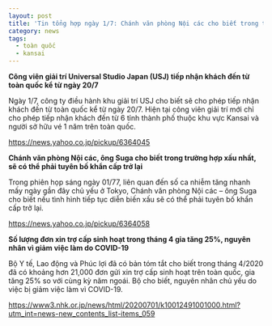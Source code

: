 ```yaml
---
layout: post
title: 'Tin tổng hợp ngày 1/7: Chánh văn phòng Nội các cho biết trong trường hợp xấu nhất, sẽ có thể phải tuyên bố khẩn cấp trở lại'
category: news
tags: 
  - toàn quốc
  - kansai
---
```

**Công viên giải trí Universal Studio Japan (USJ) tiếp nhận khách đến từ toàn quốc kể từ ngày 20/7**

Ngày 1/7, công ty điều hành khu giải trí USJ cho biết sẽ cho phép tiếp nhận khách đến từ toàn quốc kể từ ngày 20/7. Hiện tại công viên giải trí mới chỉ cho phép tiếp nhận khách đến từ 6 tỉnh thành phố thuộc khu vực Kansai và người sở hữu vé 1 năm trên toàn quốc.

<https://news.yahoo.co.jp/pickup/6364045>

**Chánh văn phòng Nội các, ông Suga cho biết trong trường hợp xấu nhất, sẽ có thể phải tuyên bố khẩn cấp trở lại**

Trong phiên họp sáng ngày 01/77, liên quan đến số ca nhiễm tăng nhanh mấy ngày gần đây chủ yếu ở Tokyo, Chánh văn phòng Nội các – ông Suga cho biết nếu tình hình tiếp tục diễn biến xấu sẽ có thể phải tuyên bố khẩn cấp trở lại.

<https://news.yahoo.co.jp/pickup/6364058>

**Số lượng đơn xin trợ cấp sinh hoạt trong tháng 4 gia tăng 25%, nguyên nhân vì giảm việc làm do COVID-19**

Bộ Y tế, Lao động và Phúc lợi đã có bản tóm tắt cho biết trong tháng 4/2020 đã có khoảng hơn 21,000 đơn gửi xin trợ cấp sinh hoạt trên toàn quốc, gia tăng 25% so với cùng kỳ năm ngoái. Bộ cho biết, nguyên nhân chủ yếu do việc bị giảm việc làm vì COVID-19.

<https://www3.nhk.or.jp/news/html/20200701/k10012491001000.html?utm_int=news-new_contents_list-items_059>

